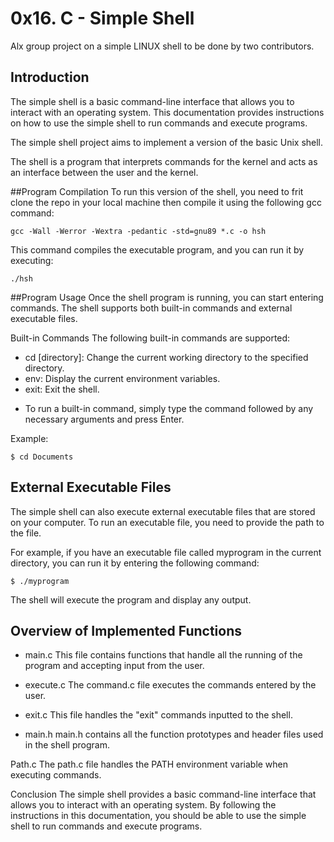 # 0x16. C - Simple Shell
Alx group project on a simple LINUX shell to be done by two contributors.

## Introduction
The simple shell is a basic command-line interface that allows you to interact with an operating system. This documentation provides instructions on how to use the simple shell to run commands and execute programs.

The simple shell project aims to implement a version of the basic Unix shell.

The shell is a program that interprets commands for the kernel and acts as an interface between the user and the kernel.

##Program Compilation
To run this version of the shell, you need to frit clone the repo in your local machine then compile it using the following gcc command:

`gcc -Wall -Werror -Wextra -pedantic -std=gnu89 *.c -o hsh`

This command compiles the executable program, and you can run it by executing:

`./hsh`

##Program Usage
Once the shell program is running, you can start entering commands. The shell supports both built-in commands and external executable files.

Built-in Commands
The following built-in commands are supported:

- cd [directory]: Change the current working directory to the specified directory.
- env: Display the current environment variables.
- exit: Exit the shell.
* To run a built-in command, simply type the command followed by any necessary arguments and press Enter.

Example:

`$ cd Documents`

## External Executable Files
The simple shell can also execute external executable files that are stored on your computer. To run an executable file, you need to provide the path to the file.

For example, if you have an executable file called myprogram in the current directory, you can run it by entering the following command:

`$ ./myprogram`

The shell will execute the program and display any output.

## Overview of Implemented Functions
* main.c
This file contains functions that handle all the running of the program and accepting input from the user.

* execute.c
The command.c file executes the commands entered by the user.

* exit.c
This file handles the "exit" commands inputted to the shell.

* main.h
main.h contains all the function prototypes and header files used in the shell program.

Path.c
The path.c file handles the PATH environment variable when executing commands.

Conclusion
The simple shell provides a basic command-line interface that allows you to interact with an operating system. By following the instructions in this documentation, you should be able to use the simple shell to run commands and execute programs.